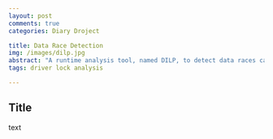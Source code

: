 ```yaml
---
layout: post
comments: true
categories: Diary Droject

title: Data Race Detection
img: /images/dilp.jpg
abstract: "A runtime analysis tool, named DILP, to detect data races caused by inconsistent lock protection in device drivers"
tags: driver lock analysis

---
```

## Title
text
